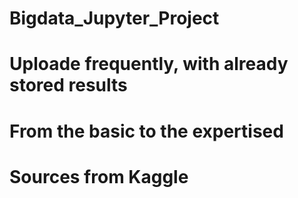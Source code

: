 # Bigdata_Jupyter_Project
# Uploade frequently, with already stored results
# From the basic to the expertised
# Sources from Kaggle
